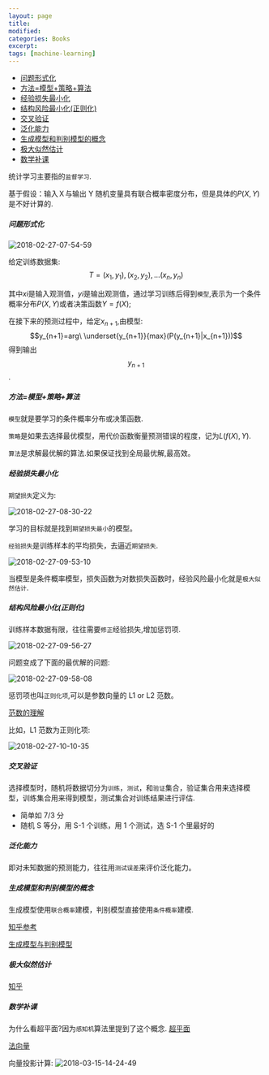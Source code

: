 ```yaml
---
layout: page
title:
modified:
categories: Books
excerpt:
tags: [machine-learning]
---
```


<!-- TOC -->

- [问题形式化](#问题形式化)
- [方法=模型+策略+算法](#方法模型策略算法)
- [经验损失最小化](#经验损失最小化)
- [结构风险最小化(正则化)](#结构风险最小化正则化)
- [交叉验证](#交叉验证)
- [泛化能力](#泛化能力)
- [生成模型和判别模型的概念](#生成模型和判别模型的概念)
- [极大似然估计](#极大似然估计)
- [数学补课](#数学补课)

<!-- /TOC -->

统计学习主要指的`监督学习`.

基于假设：输入Ｘ与输出 Y 随机变量具有联合概率密度分布，但是具体的$P(X,Y)$是不好计算的.

##### 问题形式化

![2018-02-27-07-54-59](https://images-1257933000.cos.ap-chengdu.myqcloud.com/2018-02-27-07-54-59.png)

给定训练数据集:
$$T={(x_{1},y_{1}),(x_{2},y_{2}),...(x_{n},y_{n})}$$

其中$xi$是输入观测值，$yi$是输出观测值，通过学习训练后得到`模型`,表示为一个条件概率分布$P(X,Y)$或者决策函数$Y=f(X)$;

在接下来的预测过程中，给定$x_{n+1}$,由模型:
$$y_{n+1}=arg\  \underset{y_{n+1}}{max}(P(y_{n+1}|x_{n+1}))$$
得到输出$$y_{n+1}$$.

##### 方法=模型+策略+算法

`模型`就是要学习的条件概率分布或决策函数.

`策略`是如果去选择最优模型，用代价函数衡量预测错误的程度，记为$L(f(X),Y)$.

`算法`是求解最优解的算法.如果保证找到全局最优解,最高效。

##### 经验损失最小化

`期望损失`定义为:

![2018-02-27-08-30-22](https://images-1257933000.cos.ap-chengdu.myqcloud.com/2018-02-27-08-30-22.png)

学习的目标就是找到`期望损失最小`的模型。

`经验损失`是训练样本的平均损失，去逼近`期望损失`.

![2018-02-27-09-53-10](https://images-1257933000.cos.ap-chengdu.myqcloud.com/2018-02-27-09-53-10.png)

当模型是条件概率模型，损失函数为对数损失函数时，经验风险最小化就是`极大似然估计`.

##### 结构风险最小化(正则化)

训练样本数据有限，往往需要`修正`经验损失,增加惩罚项.

![2018-02-27-09-56-27](https://images-1257933000.cos.ap-chengdu.myqcloud.com/2018-02-27-09-56-27.png)

问题变成了下面的最优解的问题:

![2018-02-27-09-58-08](https://images-1257933000.cos.ap-chengdu.myqcloud.com/2018-02-27-09-58-08.png)

惩罚项也叫`正则化项`,可以是参数向量的 L1 or L2 范数。

[范数的理解](http://blog.csdn.net/shijing_0214/article/details/51757564)

比如，L1 范数为正则化项:

![2018-02-27-10-10-35](https://images-1257933000.cos.ap-chengdu.myqcloud.com/2018-02-27-10-10-35.png)

##### 交叉验证

选择模型时，随机将数据切分为`训练`，`测试`，和`验证`集合，验证集合用来选择模型，训练集合用来得到模型，测试集合对训练结果进行评估.

- 简单如 7/3 分
- 随机 S 等分，用 S-1 个训练，用 1 个测试，选 S-1 个里最好的

##### 泛化能力

即对未知数据的预测能力，往往用`测试误差`来评价泛化能力。

##### 生成模型和判别模型的概念

生成模型使用`联合概率`建模，判别模型直接使用`条件概率`建模.

[知乎参考](https://www.zhihu.com/question/20446337)

[生成模型与判别模型](http://www.cnblogs.com/fanyabo/p/4067295.html)

##### 极大似然估计

[知乎](https://www.zhihu.com/question/24124998/answer/41420549)

##### 数学补课

为什么看超平面?因为`感知机`算法里提到了这个概念.
[超平面](http://blog.csdn.net/denghecsdn/article/details/77313758)

[法向量](https://baike.baidu.com/item/%E6%B3%95%E5%90%91%E9%87%8F/1161324?fr=aladdin)

向量投影计算:
![2018-03-15-14-24-49](https://images-1257933000.cos.ap-chengdu.myqcloud.com/2018-03-15-14-24-49.png)
